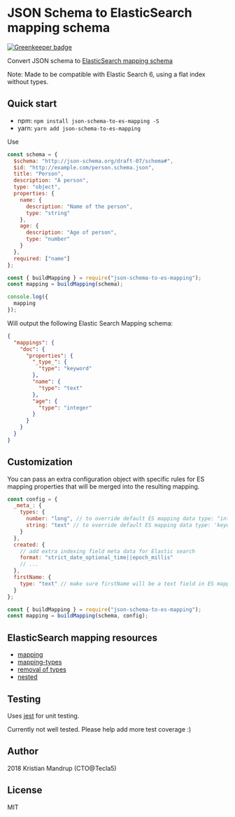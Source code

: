 # JSON Schema to ElasticSearch mapping schema

[![Greenkeeper badge](https://badges.greenkeeper.io/kristianmandrup/json-schema-to-es-mapping.svg)](https://greenkeeper.io/)

Convert JSON schema to [ElasticSearch mapping schema](https://www.elastic.co/guide/en/elasticsearch/reference/current/mapping.html)

Note: Made to be compatible with Elastic Search 6, using a flat index without types.

## Quick start

- npm: `npm install json-schema-to-es-mapping -S`
- yarn: `yarn add json-schema-to-es-mapping`

Use

```js
const schema = {
  $schema: "http://json-schema.org/draft-07/schema#",
  $id: "http://example.com/person.schema.json",
  title: "Person",
  description: "A person",
  type: "object",
  properties: {
    name: {
      description: "Name of the person",
      type: "string"
    },
    age: {
      description: "Age of person",
      type: "number"
    }
  },
  required: ["name"]
};

const { buildMapping } = require("json-schema-to-es-mapping");
const mapping = buildMapping(schema);

console.log({
  mapping
});
```

Will output the following Elastic Search Mapping schema:

```json
{
  "mappings": {
    "doc": {
      "properties": {
        "_type_": {
          "type": "keyword"
        },
        "name": {
          "type": "text"
        },
        "age": {
          "type": "integer"
        }
      }
    }
  }
}
```

## Customization

You can pass an extra configuration object with specific rules for ES mapping properties that will be merged into the resulting mapping.

```js
const config = {
  _meta_: {
    types: {
      number: "long", // to override default ES mapping data type: "integer" used for numbers
      string: "text" // to override default ES mapping data type: 'keyword' used for strings
    }
  },
  created: {
    // add extra indexing field meta data for Elastic search
    format: "strict_date_optional_time||epoch_millis"
    // ...
  },
  firstName: {
    type: "text" // make sure firstName will be a text field in ES mapping
  }
};

const { buildMapping } = require("json-schema-to-es-mapping");
const mapping = buildMapping(schema, config);
```

## ElasticSearch mapping resources

- [mapping](https://www.elastic.co/guide/en/elasticsearch/reference/current/mapping.html)
- [mapping-types](https://www.elastic.co/guide/en/elasticsearch/reference/current/mapping-types.html)
- [removal of types](https://www.elastic.co/guide/en/elasticsearch/reference/current/removal-of-types.html)
- [nested](https://www.elastic.co/guide/en/elasticsearch/reference/current/nested.html)

## Testing

Uses [jest](jestjs.io/) for unit testing.

Currently not well tested. Please help add more test coverage :)

## Author

2018 Kristian Mandrup (CTO@Tecla5)

## License

MIT
